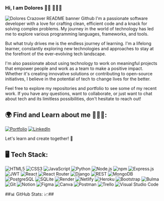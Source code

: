 ### Hi, I am Dolores 👋🏾 👩🏾‍💻

![Dolores Crazover README banner Github](https://github.com/DoloresCode/DoloresCode/assets/117631390/c8b45a51-a4a0-47db-93ee-d3a3e487c556)
I'm a passionate software developer with a love for crafting clean, efficient code and a knack for solving complex problems. My journey in the world of technology has led me to explore various programming languages, frameworks, and tools.

But what truly drives me is the endless journey of learning. I'm a lifelong learner, constantly exploring new technologies and approaches to stay at the forefront of the ever-evolving tech landscape. 

I'm also passionate about using technology to work on meaningful projects that empower people and work as a team to make a positive impact. Whether it's creating innovative solutions or contributing to open-source initiatives, I believe in the potential of tech to change lives for the better.

Feel free to explore my repositories and portfolio to see some of my recent work. If you have any questions, want to collaborate, or just want to chat about tech and its limitless possibilities, don't hesitate to reach out!

## 🌍 Find and Learn about me 🕵🏾‍♀️:
[![Portfolio](https://img.shields.io/badge/Portfolio-Visit%20My%20Portfolio-blue)](https://dolorescrazover.com/)
[![LinkedIn](https://img.shields.io/badge/LinkedIn-Connect-blue)](https://www.linkedin.com/in/dolores-crazover/)

Let's learn and create together! 🚀

## 🖥️ Tech Stack: ##
![HTML5](https://img.shields.io/badge/HTML5-E34F26?style=for-the-badge&logo=html5&logoColor=white)
![CSS3](https://img.shields.io/badge/CSS3-1572B6?style=for-the-badge&logo=css3&logoColor=white)
![JavaScript](https://img.shields.io/badge/JavaScript-323330?style=for-the-badge&logo=javascript&logoColor=F7DF1E)
![Python](https://img.shields.io/badge/Python-FFD43B?style=for-the-badge&logo=python&logoColor=blue)
![Node.js](https://img.shields.io/badge/Node%20js-339933?style=for-the-badge&logo=nodedotjs&logoColor=white)
![npm](https://img.shields.io/badge/npm-CB3837?style=for-the-badge&logo=npm&logoColor=white)
![Express.js](https://img.shields.io/badge/Express%20js-000000?style=for-the-badge&logo=express&logoColor=white)
![JWT](https://img.shields.io/badge/JWT-000000?style=for-the-badge&logo=JSON%20web%20tokens&logoColor=white)
![React](https://img.shields.io/badge/React-20232A?style=for-the-badge&logo=react&logoColor=61DAFB)
![React Router](https://img.shields.io/badge/React%20Router-CA4245?style=for-the-badge&logo=react-router&logoColor=white)
![Django](https://img.shields.io/badge/Django-092E20?style=for-the-badge&logo=django&logoColor=green)
![REST](https://img.shields.io/badge/REST-API-blueviolet?style=for-the-badge)
![MongoDB](https://img.shields.io/badge/MongoDB-4EA94B?style=for-the-badge&logo=mongodb&logoColor=white)
![PostgreSQL](https://img.shields.io/badge/PostgreSQL-316192?style=for-the-badge&logo=postgresql&logoColor=white)
![SQLite](https://img.shields.io/badge/SQLite-07405E?style=for-the-badge&logo=sqlite&logoColor=white)
![Render](https://img.shields.io/badge/Render-46E3B7?style=for-the-badge&logo=render&logoColor=white)
![Netlify](https://img.shields.io/badge/Netlify-00C7B7?style=for-the-badge&logo=netlify&logoColor=white)
![Heroku](https://img.shields.io/badge/Heroku-430098?style=for-the-badge&logo=heroku&logoColor=white)
![Bootstrap](https://img.shields.io/badge/Bootstrap-563D7C?style=for-the-badge&logo=bootstrap&logoColor=white)
![Bulma](https://img.shields.io/badge/Bulma-00D1B2?style=for-the-badge&logo=Bulma&logoColor=white)
![Git](https://img.shields.io/badge/GIT-E44C30?style=for-the-badge&logo=git&logoColor=white)
![Notion](https://img.shields.io/badge/Notion-000000?style=for-the-badge&logo=notion&logoColor=white)
![Figma](https://img.shields.io/badge/Figma-F24E1E?style=for-the-badge&logo=figma&logoColor=white)
![Canva](https://img.shields.io/badge/Canva-%2300C4CC.svg?&style=for-the-badge&logo=Canva&logoColor=white)
![Postman](https://img.shields.io/badge/Postman-orange?style=for-the-badge)
![Trello](https://img.shields.io/badge/Trello-skyblue?style=for-the-badge)
![Visual Studio Code](https://img.shields.io/badge/Visual%20Studio%20Code-blueviolet?style=for-the-badge)

##📊 GitHub Stats: 📈##



















